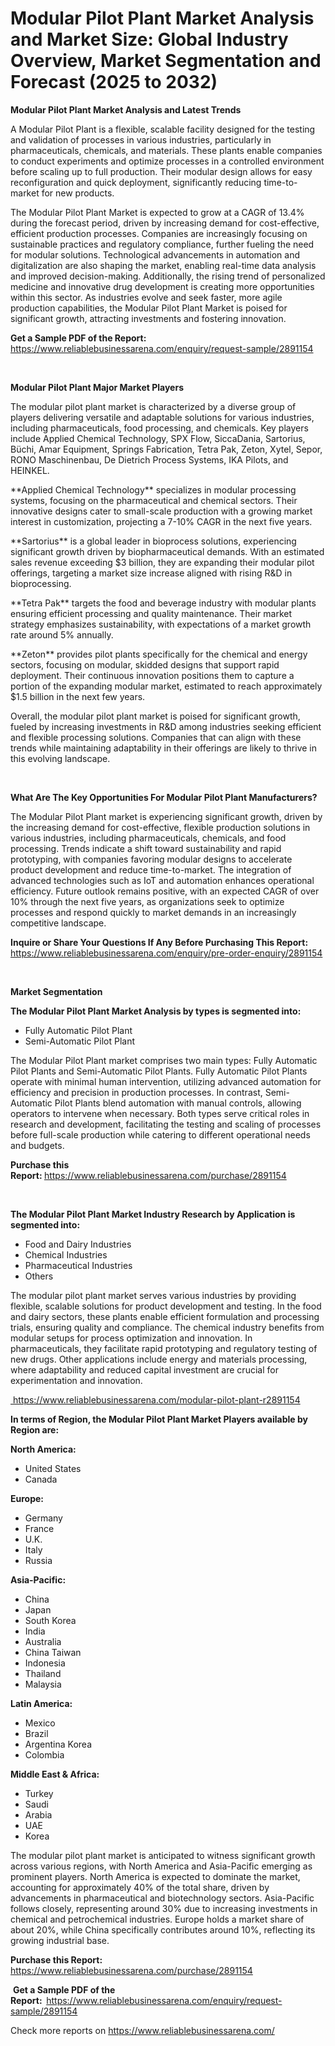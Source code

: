 <p><h1>Modular Pilot Plant Market Analysis and Market Size: Global Industry Overview, Market Segmentation and Forecast (2025 to 2032)</h1></p><p><strong>Modular Pilot Plant Market Analysis and Latest Trends</strong></p>
<p><p>A Modular Pilot Plant is a flexible, scalable facility designed for the testing and validation of processes in various industries, particularly in pharmaceuticals, chemicals, and materials. These plants enable companies to conduct experiments and optimize processes in a controlled environment before scaling up to full production. Their modular design allows for easy reconfiguration and quick deployment, significantly reducing time-to-market for new products.</p><p>The Modular Pilot Plant Market is expected to grow at a CAGR of 13.4% during the forecast period, driven by increasing demand for cost-effective, efficient production processes. Companies are increasingly focusing on sustainable practices and regulatory compliance, further fueling the need for modular solutions. Technological advancements in automation and digitalization are also shaping the market, enabling real-time data analysis and improved decision-making. Additionally, the rising trend of personalized medicine and innovative drug development is creating more opportunities within this sector. As industries evolve and seek faster, more agile production capabilities, the Modular Pilot Plant Market is poised for significant growth, attracting investments and fostering innovation.</p></p>
<p><strong>Get a Sample PDF of the Report:&nbsp;</strong> <a href="https://www.reliablebusinessarena.com/enquiry/request-sample/2891154?utm_campaign=3263&utm_medium=2&utm_source=Github&utm_content=ia&utm_term=14032025&utm_id=modular-pilot-plant">https://www.reliablebusinessarena.com/enquiry/request-sample/2891154</a></p>
<p>&nbsp;</p>
<p><strong>Modular Pilot Plant Major Market Players</strong></p>
<p><p>The modular pilot plant market is characterized by a diverse group of players delivering versatile and adaptable solutions for various industries, including pharmaceuticals, food processing, and chemicals. Key players include Applied Chemical Technology, SPX Flow, SiccaDania, Sartorius, Büchi, Amar Equipment, Springs Fabrication, Tetra Pak, Zeton, Xytel, Sepor, RONO Maschinenbau, De Dietrich Process Systems, IKA Pilots, and HEINKEL.</p><p>**Applied Chemical Technology** specializes in modular processing systems, focusing on the pharmaceutical and chemical sectors. Their innovative designs cater to small-scale production with a growing market interest in customization, projecting a 7-10% CAGR in the next five years.</p><p>**Sartorius** is a global leader in bioprocess solutions, experiencing significant growth driven by biopharmaceutical demands. With an estimated sales revenue exceeding $3 billion, they are expanding their modular pilot offerings, targeting a market size increase aligned with rising R&D in bioprocessing.</p><p>**Tetra Pak** targets the food and beverage industry with modular plants ensuring efficient processing and quality maintenance. Their market strategy emphasizes sustainability, with expectations of a market growth rate around 5% annually.</p><p>**Zeton** provides pilot plants specifically for the chemical and energy sectors, focusing on modular, skidded designs that support rapid deployment. Their continuous innovation positions them to capture a portion of the expanding modular market, estimated to reach approximately $1.5 billion in the next few years.</p><p>Overall, the modular pilot plant market is poised for significant growth, fueled by increasing investments in R&D among industries seeking efficient and flexible processing solutions. Companies that can align with these trends while maintaining adaptability in their offerings are likely to thrive in this evolving landscape.</p></p>
<p>&nbsp;</p>
<p><strong>What Are The Key Opportunities For Modular Pilot Plant Manufacturers?</strong></p>
<p><p>The Modular Pilot Plant market is experiencing significant growth, driven by the increasing demand for cost-effective, flexible production solutions in various industries, including pharmaceuticals, chemicals, and food processing. Trends indicate a shift toward sustainability and rapid prototyping, with companies favoring modular designs to accelerate product development and reduce time-to-market. The integration of advanced technologies such as IoT and automation enhances operational efficiency. Future outlook remains positive, with an expected CAGR of over 10% through the next five years, as organizations seek to optimize processes and respond quickly to market demands in an increasingly competitive landscape.</p></p>
<p><strong>Inquire or Share Your Questions If Any Before Purchasing This Report:</strong> <a href="https://www.reliablebusinessarena.com/enquiry/pre-order-enquiry/2891154?utm_campaign=3263&utm_medium=2&utm_source=Github&utm_content=ia&utm_term=14032025&utm_id=modular-pilot-plant">https://www.reliablebusinessarena.com/enquiry/pre-order-enquiry/2891154</a></p>
<p>&nbsp;</p>
<p><strong>Market Segmentation</strong></p>
<p><strong>The Modular Pilot Plant Market Analysis by types is segmented into:</strong></p>
<p><ul><li>Fully Automatic Pilot Plant</li><li>Semi-Automatic Pilot Plant</li></ul></p>
<p><p>The Modular Pilot Plant market comprises two main types: Fully Automatic Pilot Plants and Semi-Automatic Pilot Plants. Fully Automatic Pilot Plants operate with minimal human intervention, utilizing advanced automation for efficiency and precision in production processes. In contrast, Semi-Automatic Pilot Plants blend automation with manual controls, allowing operators to intervene when necessary. Both types serve critical roles in research and development, facilitating the testing and scaling of processes before full-scale production while catering to different operational needs and budgets.</p></p>
<p><strong>Purchase this Report:&nbsp;</strong><a href="https://www.reliablebusinessarena.com/purchase/2891154?utm_campaign=3263&utm_medium=2&utm_source=Github&utm_content=ia&utm_term=14032025&utm_id=modular-pilot-plant">https://www.reliablebusinessarena.com/purchase/2891154</a></p>
<p>&nbsp;</p>
<p><strong>The Modular Pilot Plant Market Industry Research by Application is segmented into:</strong></p>
<p><ul><li>Food and Dairy Industries</li><li>Chemical Industries</li><li>Pharmaceutical Industries</li><li>Others</li></ul></p>
<p><p>The modular pilot plant market serves various industries by providing flexible, scalable solutions for product development and testing. In the food and dairy sectors, these plants enable efficient formulation and processing trials, ensuring quality and compliance. The chemical industry benefits from modular setups for process optimization and innovation. In pharmaceuticals, they facilitate rapid prototyping and regulatory testing of new drugs. Other applications include energy and materials processing, where adaptability and reduced capital investment are crucial for experimentation and innovation.</p></p>
<p><a href="https://www.reliablebusinessarena.com/modular-pilot-plant-r2891154?utm_campaign=3263&utm_medium=2&utm_source=Github&utm_content=ia&utm_term=14032025&utm_id=modular-pilot-plant">&nbsp;https://www.reliablebusinessarena.com/modular-pilot-plant-r2891154</a></p>
<p><strong>In terms of Region, the Modular Pilot Plant Market Players available by Region are:</strong></p>
<p>
    <p> <strong> North America: </strong>
        <ul>
            <li>United States</li>
            <li>Canada</li>
        </ul>
        </p> 
    <p> <strong> Europe: </strong>
        <ul>
            <li>Germany</li>
            <li>France</li>
            <li>U.K.</li>
            <li>Italy</li>
            <li>Russia</li>
        </ul>
        </p> 
    <p> <strong> Asia-Pacific: </strong>
        <ul>
            <li>China</li>
            <li>Japan</li>
            <li>South Korea</li>
            <li>India</li>
            <li>Australia</li>
            <li>China Taiwan</li>
            <li>Indonesia</li>
            <li>Thailand</li>
            <li>Malaysia</li>
        </ul>
        </p> 
    <p> <strong> Latin America: </strong>
        <ul>
            <li>Mexico</li>
            <li>Brazil</li>
            <li>Argentina Korea</li>
            <li>Colombia</li>
        </ul>
        </p> 
    <p> <strong> Middle East & Africa: </strong>
        <ul>
            <li>Turkey</li>
            <li>Saudi</li>
            <li>Arabia</li>
            <li>UAE</li>
            <li>Korea</li>
        </ul>
    </p>
    </p>
<p><p>The modular pilot plant market is anticipated to witness significant growth across various regions, with North America and Asia-Pacific emerging as prominent players. North America is expected to dominate the market, accounting for approximately 40% of the total share, driven by advancements in pharmaceutical and biotechnology sectors. Asia-Pacific follows closely, representing around 30% due to increasing investments in chemical and petrochemical industries. Europe holds a market share of about 20%, while China specifically contributes around 10%, reflecting its growing industrial base.</p></p>
<p><strong>Purchase this Report: </strong><a href="https://www.reliablebusinessarena.com/purchase/2891154?utm_campaign=3263&utm_medium=2&utm_source=Github&utm_content=ia&utm_term=14032025&utm_id=modular-pilot-plant">https://www.reliablebusinessarena.com/purchase/2891154</a></p>
<p>&nbsp;<strong>Get a Sample PDF of the Report:&nbsp;&nbsp;</strong><a href="https://www.reliablebusinessarena.com/enquiry/request-sample/2891154?utm_campaign=3263&utm_medium=2&utm_source=Github&utm_content=ia&utm_term=14032025&utm_id=modular-pilot-plant">https://www.reliablebusinessarena.com/enquiry/request-sample/2891154</a></p>
<p><strong></strong></p>
<p>Check more reports on <a href="https://www.reliablebusinessarena.com/?utm_campaign=3263&utm_medium=2&utm_source=Github&utm_content=ia&utm_term=14032025&utm_id=modular-pilot-plant">https://www.reliablebusinessarena.com/</a></p>